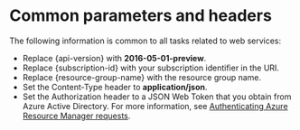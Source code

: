 # Common parameters and headers

The following information is common to all tasks related to web services:

- Replace {api-version} with **2016-05-01-preview**.
- Replace {subscription-id} with your subscription identifier in the URI.
- Replace {resource-group-name} with the resource group name.
- Set the Content-Type header to **application/json**.
- Set the Authorization header to a JSON Web Token that you obtain from Azure Active Directory. For more information, see [Authenticating Azure Resource Manager requests](https://msdn.microsoft.com/library/azure/dn790557.aspx).